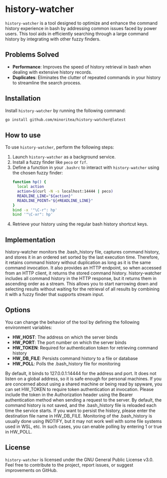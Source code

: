 # history-watcher
`history-watcher` is a tool designed to optimize and enhance the command history experience in bash by addressing common issues faced by power users. This tool aids in efficiently searching through a large command history by integrating with other fuzzy finders.

## Problems Solved

- **Performance**: Improves the speed of history retrieval in bash when dealing with extensive history records.
- **Duplicates**: Eliminates the clutter of repeated commands in your history to streamline the search process.

## Installation
Install `history-watcher` by running the following command:
```bash
go install github.com/minoritea/history-watcher@latest
```

## How to use
To use `history-watcher`, perform the following steps:

1. Launch `history-watcher` as a background service.
2. Install a fuzzy finder like `peco` or `fzf`.
3. Define a function in your `.bashrc` to interact with `history-watcher` using the chosen fuzzy finder:
    ```bash
    function hp() {
      local action
      action=$(curl -N -s localhost:14444 | peco)
      READLINE_LINE="${action}"
      READLINE_POINT="${#READLINE_LINE}"
    }
    bind -x '"\C-r": hp'
    bind '"\C-xr": hp'
    ```
4. Retrieve your history using the regular bash history shortcut keys.

## Implementation
history-watcher monitors the .bash_history file, captures command history, and stores it in an ordered set sorted by the last execution time. Therefore, it retains command history without duplication as long as it is the same command invocation. It also provides an HTTP endpoint, so when accessed from an HTTP client, it returns the stored command history. history-watcher includes all command history in the HTTP response, but it returns them in ascending order as a stream. This allows you to start narrowing down and selecting results without waiting for the retrieval of all results by combining it with a fuzzy finder that supports stream input.

## Options
You can change the behavior of the tool by defining the following environment variables:

- **HW_HOST**: The address on which the server binds
- **HW_PORT**: The port number on which the server binds
- **HW_TOKEN**: Required for authentication token for retrieving command history
- **HW_DB_FILE**: Persists command history to a file or database
- **HW_POLL**: Polls the .bash_history file for monitoring

By default, it binds to 127.0.0.1:14444 for the address and port. It does not listen on a global address, so it is safe enough for personal machines. If you are concerned about using a shared machine or being read by spyware, you can set HW_TOKEN to require token authentication at invocation. Please include the token in the Authorization header using the Bearer authentication method when sending a request to the server. By default, the command history is not saved, and the .bash_history file is reloaded each time the service starts. If you want to persist the history, please enter the destination file name in HW_DB_FILE. Monitoring of the .bash_history is usually done using INOTIFY, but it may not work well with some file systems used in WSL, etc. In such cases, you can enable polling by entering 1 or true in HW_POLL.

## License
`history-watcher` is licensed under the GNU General Public License v3.0.
Feel free to contribute to the project, report issues, or suggest improvements on GitHub.
